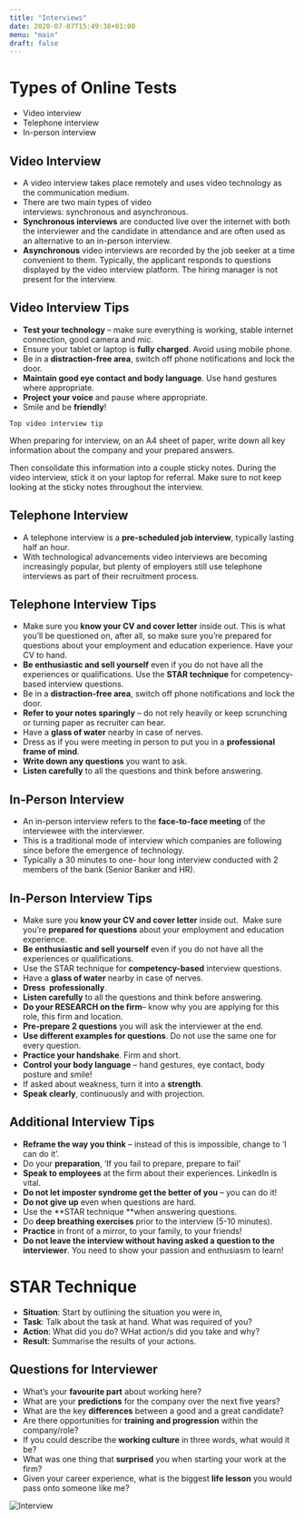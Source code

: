 ```yaml
---
title: "Interviews"
date: 2020-07-07T15:49:38+01:00
menu: "main"
draft: false
---
```


# Types of Online Tests
- Video interview
- Telephone interview
- In-person interview

## Video Interview
- A video interview takes place remotely and uses video technology as the communication medium.
- There are two main types of video
interviews: synchronous and asynchronous.
- **Synchronous interviews** are conducted live over the internet with both the interviewer and the candidate in attendance and are often used as an alternative to an in-person interview.
- **Asynchronous** video interviews are recorded by the job seeker at a time convenient to them. Typically, the applicant responds to questions displayed by the video interview platform. The hiring manager is not present for the interview.


## Video Interview Tips
- **Test your technology** – make sure everything is working, stable internet connection, good camera and mic.
- Ensure your tablet or laptop is **fully charged**. Avoid using mobile phone.
- Be in a **distraction-free area**, switch off phone notifications and lock the door.
- **Maintain good eye contact and body language**. Use hand gestures where appropriate. 
- **Project your voice** and pause where appropriate. 
- Smile and be **friendly**!

```Top video interview tip```

 When preparing for interview, on an A4 sheet of paper, write down all key information about the company and your prepared answers.

Then consolidate this information into a couple sticky notes.
During the video interview, stick it on your laptop for referral.
Make sure to not keep looking at the sticky notes throughout the interview.

## Telephone Interview
- A telephone interview is a **pre-scheduled job interview**, typically lasting half an hour.
- With technological advancements video interviews are becoming increasingly popular, but plenty of employers still use telephone interviews as part of their recruitment process.

## Telephone Interview Tips
- Make sure you **know your CV and cover letter** inside out. This is what you’ll be questioned on, after all, so make sure you’re prepared for questions about your employment and education experience. Have your CV to hand.
- **Be enthusiastic and sell yourself** even if you do not have all the experiences or qualifications.
Use the **STAR technique** for competency-based interview questions.
- Be in a **distraction-free area**, switch off phone notifications and lock the door.
- **Refer to your notes sparingly** – do not rely heavily or keep scrunching or turning paper as recruiter can hear.
- Have a **glass of water** nearby in case of nerves.
-  Dress as if you were meeting in person to put you in a **professional frame of mind**.
- **Write down any questions** you want to ask. 
- **Listen carefully** to all the questions and think before answering.

## In-Person Interview
- An in-person interview refers to the **face-to-face
meeting** of the interviewee with the interviewer.
- This is a traditional mode of interview which companies are following since before the emergence of technology.
- Typically a 30 minutes to one- hour long interview conducted with 2 members of the bank (Senior Banker and HR).

## In-Person Interview Tips
- Make sure you **know your CV and cover letter** inside out.  Make sure you’re **prepared for questions** about your employment and education experience.
- **Be enthusiastic and sell yourself** even if you do not have all the experiences or qualifications.
- Use the STAR technique for **competency-based** interview questions.
- Have a **glass of water** nearby in case of nerves.
- **Dress  professionally**.
- **Listen carefully** to all the questions and think before answering.
- **Do your RESEARCH on the firm**– know why you are applying for this role, this firm and location.
- **Pre-prepare 2 questions** you will ask the interviewer at the end.
- **Use different examples for questions**. Do not use the same one for every question.
- **Practice your handshake**. Firm and short.
- **Control your body language** – hand gestures, eye contact, body posture and smile!
- If asked about weakness, turn it into a **strength**.
- **Speak clearly**, continuously and with projection.


## Additional Interview Tips
- **Reframe the way you think** – instead of this is impossible, change to ‘I can do it’.
- Do your **preparation**, ‘If you fail to prepare, prepare to fail’
- **Speak to employees** at the firm about their experiences. LinkedIn is vital.
- **Do not let imposter syndrome get the better of you** – you can do it! 
- **Do not give up** even when questions are hard.
- Use the **STAR technique **when answering questions.
- Do **deep breathing exercises** prior to the interview (5-10 minutes). 
- **Practice** in front of a mirror, to your family, to your friends!
- **Do not leave the interview without having asked a question to the interviewer**. You need to show your passion and enthusiasm to learn!

# STAR Technique 
- **Situation**: Start by outlining the situation you were in,
- **Task**: Talk about the task at hand. What was required of you?
- **Action**: What did you do? WHat action/s did you take and why?
- **Result**: Summarise the results of your actions.

## Questions for Interviewer
- What’s your **favourite part** about working here?
- What are your **predictions** for the company over the next five years?
- What are the key **differences** between a  good and a great candidate?
- Are there opportunities for **training and progression** within the company/role?
- If you could describe the **working culture** in three words, what would it be?
- What was one thing that **surprised** you when starting your work at the firm?
- Given your career experience, what is the biggest **life lesson** you would pass onto someone like me?

 ![Interview](/Interview.jpg)
